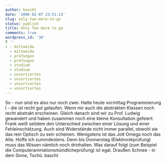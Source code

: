 ```yaml
---
author: bascht
date: '2006-02-07 23:51:13'
slug: only-two-more-to-go
status: publish
title: Only Two more to go
comments: true
wordpress_id: '30'
? ''
: - mittweida
  - mittweida
  - prüfungen
  - prüfungen
  - studium
  - studium
  - unsortiertes
  - unsortiertes
  - unsortiertes
  - unsortiertes
---
```


So - nun sind es also nur noch zwei. Hatte heute vormittag
Programmierung I - die ist recht gut gelaufen. Wenn mir auch die
abstrakten Klassen noch recht abstrakt erscheinen. Gleich danach
sind wir zu Prof. Ludwig gewandert und haben zusammen noch eine
kleine Konsultation gefeiert. Frank weiß seitdem den Unterschied
zwischen einer Lösung und einer Fehleinschätzung. Auch sind
Widerstände nicht immer parallel, obwohl sie das rein Optisch zu
sein scheinen. Wenigstens ist das Jott Omega noch das Alte. Hoffe
ich zumindestens. Denn bis Donnerstag (Elektronikprüfung) muss das
Wissen nämlich noch drinhalten. Was darauf folgt (zum Beispiel die
Computeranimationsmündlicheprüfung) ist egal. Draußen Schnee - in
dem Sinne, Tschü. bascht


